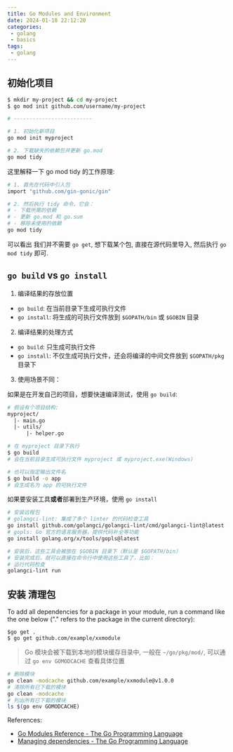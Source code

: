 ```yaml
---
title: Go Modules and Environment
date: 2024-01-18 22:12:20
categories:
 - golang
 - basics
tags:
 - golang
---
```


## 初始化项目

```bash
$ mkdir my-project && cd my-project
$ go mod init github.com/username/my-project

# -------------------------

# 1. 初始化新项目
go mod init myproject

# 2. 下载缺失的依赖包并更新 go.mod
go mod tidy
```

这里解释一下 go mod tidy 的工作原理:

```bash
# 1. 首先在代码中引入包
import "github.com/gin-gonic/gin"

# 2. 然后执行 tidy 命令，它会：
# - 下载所需的依赖
# - 更新 go.mod 和 go.sum
# - 移除未使用的依赖
go mod tidy
```

可以看出 我们并不需要 `go get`, 想下载某个包, 直接在源代码里导入, 然后执行 `go mod tidy` 即可. 

## `go build` vs `go install`

1. 编译结果的存放位置

- `go build`: 在当前目录下生成可执行文件
- `go install`: 将生成的可执行文件放到 `$GOPATH/bin` 或 `$GOBIN` 目录

2. 编译结果的处理方式

- `go build`: 只生成可执行文件
- `go install`: 不仅生成可执行文件，还会将编译的中间文件放到 `$GOPATH/pkg` 目录下

3. 使用场景不同：

如果是在开发自己的项目，想要快速编译测试，使用 `go build`:

```bash
# 假设有个项目结构:
myproject/
  |- main.go
  |- utils/
      |- helper.go

# 在 myproject 目录下执行
$ go build
# 会在当前目录生成可执行文件 myproject 或 myproject.exe(Windows)

# 也可以指定输出文件名
$ go build -o app
# 会生成名为 app 的可执行文件
```

如果要安装工具**或者**部署到生产环境，使用 `go install`

```bash
# 安装远程包
# golangci-lint: 集成了多个 linter 的代码检查工具
go install github.com/golangci/golangci-lint/cmd/golangci-lint@latest
# gopls: Go 官方的语言服务器，提供代码补全等功能
go install golang.org/x/tools/gopls@latest

# 安装后，这些工具会被放在 $GOBIN 目录下（默认是 $GOPATH/bin）
# 安装完成后，就可以直接在命令行中使用这些工具了，比如：
# 运行代码检查
golangci-lint run
```

## 安装 清理包

To add all dependencies for a package in your module, run a command like the one below ("." refers to the package in the current directory):
```shell
$go get .
$ go get github.com/example/xxmodule
```

> Go 模块会被下载到本地的模块缓存目录中, 一般在 `~/go/pkg/mod/`, 可以通过 `go env GOMODCACHE` 查看具体位置

```bash
# 删除模块
go clean -modcache github.com/example/xxmodule@v1.0.0
# 清除所有已下载的模块
go clean -modcache
# 列出所有已下载的模块
ls $(go env GOMODCACHE)
```

References: 

- [Go Modules Reference - The Go Programming Language](https://go.dev/ref/mod#go-mod-init)
- [Managing dependencies - The Go Programming Language](https://go.dev/doc/modules/managing-dependencies#naming_module)
